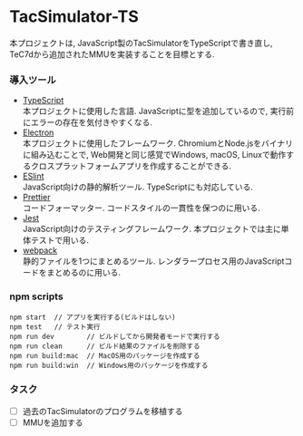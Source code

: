 # TacSimulator-TS

本プロジェクトは, JavaScript製のTacSimulatorをTypeScriptで書き直し, TeC7dから追加されたMMUを実装することを目標とする.

### 導入ツール
- [TypeScript](https://www.typescriptlang.org/)  
  本プロジェクトに使用した言語. JavaScriptに型を追加しているので, 実行前にエラーの存在を気付きやすくなる.
- [Electron](https://www.electronjs.org/)  
  本プロジェクトに使用したフレームワーク. ChromiumとNode.jsをバイナリに組み込むことで, Web開発と同じ感覚でWindows, macOS, Linuxで動作するクロスプラットフォームアプリを作成することができる.  
- [ESlint](https://eslint.org/)  
  JavaScript向けの静的解析ツール. TypeScriptにも対応している.  
- [Prettier](https://prettier.io/)  
  コードフォーマッター. コードスタイルの一貫性を保つのに用いる.  
- [Jest](https://jestjs.io/ja/)  
  JavaScript向けのテスティングフレームワーク. 本プロジェクトでは主に単体テストで用いる.  
- [webpack](https://webpack.js.org/)  
  静的ファイルを1つにまとめるツール. レンダラープロセス用のJavaScriptコードをまとめるのに用いる.

### npm scripts
```
npm start  // アプリを実行する(ビルドはしない)
npm test   // テスト実行
npm run dev        // ビルドしてから開発者モードで実行する
npm run clean      // ビルド結果のファイルを削除する
npm run build:mac  // MacOS用のパッケージを作成する
npm run build:win  // Windows用のパッケージを作成する
```

### タスク
- [ ] 過去のTacSimulatorのプログラムを移植する
- [ ] MMUを追加する
